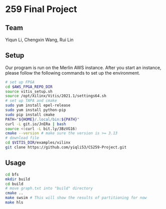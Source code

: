# 259 Final Project

## Team
Yiqun Li, Chengxin Wang, Rui Lin

## Setup
Our program is run on the Merlin AWS instance. After you start an instance, please follow the following commands to set up the environment.
```bash
# set up FPGA
cd $AWS_FPGA_REPO_DIR
source vitis_setup.sh
source /opt/Xilinx/Vitis/2021.1/settings64.sh
# set up TAPA and cmake
sudo yum install epel-release
sudo yum install python-pip
sudo pip install cmake
PATH="${HOME}/.local/bin:${PATH}"
curl -L git.io/JnERa | bash
source <(curl -L bit.ly/3BzVG16)
cmake --version # make sure the version is >= 3.13
# download file
cd $VITIS_DIR/examples/xilinx
git clone https://github.com/yiqli53/CS259-Project.git
````

## Usage
```bash
cd bfs
mkdir build
cd build
# move graph.txt into "build" directory
cmake ..
make swsim # This will show the results of partitioning for now
make hls
```

